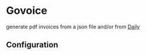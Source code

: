 # Govoice
generate pdf invoices from a json file and/or from [Daily](https://dailytimeapp.com/)
 
 ## Configuration
 
 